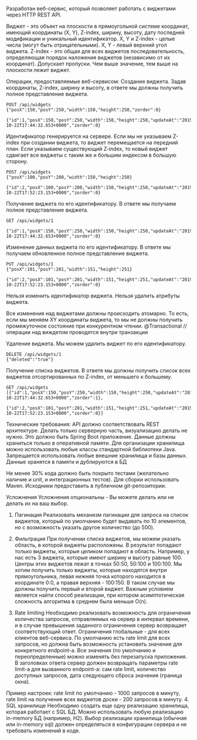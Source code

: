 Разработан веб-сервис, который позволяет работать с виджетами через HTTP REST API.

Виджет - это объект на плоскости в прямоугольной системе координат, имеющий координаты (X, Y), Z-index, ширину, высоту, дату последней модификации и уникальный идентификатор. 
X, Y и Z-index - целые числа (могут быть отрицательными).
X, Y -  левый верхний угол виджета.
Z-index - это общая для всех виджетов последовательность, определяющая порядок наложения виджетов  (независимо от их координат). Допускает пропуски. Чем выше значение, тем выше на плоскости лежит виджет. 

Операции, предоставляемые веб-сервисом:
Создание виджета. Задав координаты, Z-index, ширину и высоту, в ответе мы должны получить полное представление виджета.
    
    POST /api/widgets
    {"posX":150,"posY":250,"width":150,"height":250,"zorder":0}
    
    {"id":1,"posX":150,"posY":250,"width":150,"height":250,"updateAt":"2019-10-22T17:44:32.653+0000","zorder":0}

Идентификатор генерируется на сервере.
Если мы не указываем Z-index при создании виджета, то виджет перемещается на передний план. Если указываем существующий Z-index, то новый виджет сдвигает все виджеты с таким же и большим индексом в большую сторону.
    
    POST /api/widgets
    {"posX":100,"posY":200,"width":150,"height":250}
    
    {"id":2,"posX":100,"posY":200,"width":150,"height":250,"updateAt":"2019-10-22T17:52:23.153+0000","zorder":0}
       
Получение виджета по его идентификатору. В ответе мы получаем полное представление виджета.
    
    GET /api/widgets/1
   
    {"id":1,"posX":150,"posY":250,"width":150,"height":250,"updateAt":"2019-10-22T17:44:32.653+0000","zorder":0}
            
Изменение данных виджета по его идентификатору. В ответе мы получаем обновленное полное представление виджета.
    
    PUT /api/widgets/1
    {"posX":101,"posY":201,"width":151,"height":251}
    
    {"id":2,"posX":101,"posY":201,"width":151,"height":251,"updateAt":"2019-10-22T17:52:23.153+0000","zorder":0}
    
Нельзя изменить идентификатор виджета.
Нельзя удалить атрибуты виджета.

Все изменения над виджетами должны происходить атомарно. То есть, если мы меняем XY координаты виджета, то мы не должны получить промежуточное состояние при конкурентном чтении.
    @Transactional // операции над виждетом проводятся внутри транзакции
    
Удаление виджета. Мы можем удалить виджет по его идентификатору.
    
    DELETE /api/widgets/1
    {"deleted":"true"}
    
Получение списка виджетов. В ответе мы должны получить список всех виджетов отсортированных по Z-index, от меньшего к большему.
    
    GET /api/widgets
    [{"id":1,"posX":150,"posY":250,"width":150,"height":250,"updateAt":"2019-10-22T17:44:32.653+0000","zorder":1},
     {"id":2,"posX":101,"posY":201,"width":151,"height":251,"updateAt":"2019-10-22T17:52:23.153+0000","zorder":0}]

Технические требования:
API должно соответствовать REST архитектуре.
Делать только серверную часть, визуализацию делать не нужно.
Это должно быть Spring Boot приложение.
Данные должны храниться только в оперативной памяти. Для организации хранилища можно использовать любые классы стандартной библиотеки Java. Запрещается использовать любые внешние хранилища и базы данных.
    Данные хранятся в памяти и дублируются в БД
    
Не менее 30% кода должно быть покрыто тестами (желательно наличие и unit, и интеграционных тестов).
Для сборки использовать Maven.
Исходники предоставить в публичном git-репозитории.

Усложнения
Усложнения опциональны - Вы можете делать или не делать их на ваш выбор. 
1. Пагинация
Реализовать механизм пагинации для запроса на список виджетов, который по умолчанию будет выдавать по 10 элементов, но с возможность указать другое количество (до 500).
2. Фильтрация
При получении списка виджетов, мы можем указать область, в которой виджеты расположены. В результат попадают только виджеты, которые целиком попадают в область.
Например, у нас есть 3 виджета, которые имеют ширину и высоту равные 100. Центры этих виджетов лежат в точках 50:50, 50:100 и 100:100. Мы хотим получить только виджеты, которые находятся внутри прямоугольника, левая нижняя точка которого находится в координате 0:0, а правая верхняя - 100:150. 
В таком случае мы должны получить первый и второй виджет.
Важным условием является найти способ реализации, при котором асимптотическая сложность алгоритма в среднем была меньше O(n).

3. Rate limiting
Необходимо реализовать возможность для ограничения количества запросов, отправляемых на сервер в интервал времени, и в случае превышения заданного ограничения сервер возвращает соответствующий ответ. Ограничения глобальные - для всех клиентов веб-сервиса. По умолчанию есть rate limit для всех запросов, но должна быть возможность установить значение для конкретного endpoint-а. Все значения (по умолчанию и переопределенные) можно изменять без перезапуска приложения. В заголовках ответа сервер должен возвращать параметры rate limit-a для вызванного endpoint-а: сам rate limit, количество доступных запросов, дата следующего сброса значения (граница окна). 

Пример настроек: rate limit по умолчанию - 1000 запросов в минуту, rate limit на получение всех виджетов доски - 200 запросов в минуту.
4. SQL хранилище
Необходимо создать еще одну реализацию хранилища, которая работает с SQL БД. Можно использовать любую реализацию in-memory БД (например, H2). 
Выбор реализации хранилища (обычная или in-memory sql) должен определяться в конфигурации сервера и не требовать изменений в коде.
